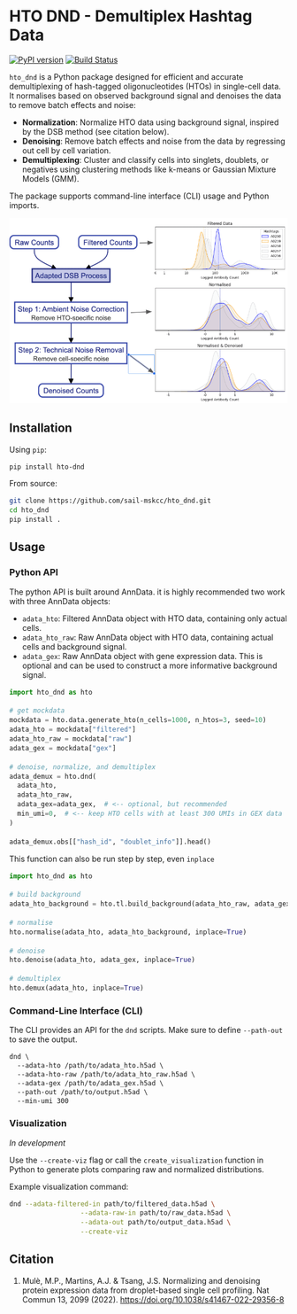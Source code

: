 # HTO DND - Demultiplex Hashtag Data

[![PyPI version](https://badge.fury.io/py/hto-dnd.svg)](https://badge.fury.io/py/hto-dnd)
[![Build Status](https://github.com/sail-mskcc/hto_dnd/actions/workflows/python-package.yml/badge.svg)](https://github.com/sail-mskcc/hto_dnd/actions/workflows/test.yml)

`hto_dnd` is a Python package designed for efficient and accurate demultiplexing of hash-tagged oligonucleotides (HTOs) in single-cell data.
It normalises based on observed background signal and denoises the data to remove batch effects and noise:

- **Normalization**: Normalize HTO data using background signal, inspired by the DSB method (see citation below).
- **Denoising**: Remove batch effects and noise from the data by regressing out cell by cell variation.
- **Demultiplexing**: Cluster and classify cells into singlets, doublets, or negatives using clustering methods like k-means or Gaussian Mixture Models (GMM).

The package supports command-line interface (CLI) usage and Python imports.

![HTO DND](./media/pipeline_v0.png)

## Installation

Using `pip`:

```bash
pip install hto-dnd
```

From source:

```bash
git clone https://github.com/sail-mskcc/hto_dnd.git
cd hto_dnd
pip install .
```

## Usage

### Python API

The python API is built around AnnData. it is highly recommended two work with three AnnData objects:

* `adata_hto`: Filtered AnnData object with HTO data, containing only actual cells.
* `adata_hto_raw`: Raw AnnData object with HTO data, containing actual cells and background signal.
* `adata_gex`: Raw AnnData object with gene expression data. This is optional and can be used to construct a more informative background signal.

```python
import hto_dnd as hto

# get mockdata
mockdata = hto.data.generate_hto(n_cells=1000, n_htos=3, seed=10)
adata_hto = mockdata["filtered"]
adata_hto_raw = mockdata["raw"]
adata_gex = mockdata["gex"]

# denoise, normalize, and demultiplex
adata_demux = hto.dnd(
  adata_hto,
  adata_hto_raw,
  adata_gex=adata_gex,  # <-- optional, but recommended
  min_umi=0,  # <-- keep HTO cells with at least 300 UMIs in GEX data
)

adata_demux.obs[["hash_id", "doublet_info"]].head()
```

This function can also be run step by step, even `inplace`

```python
import hto_dnd as hto

# build background
adata_hto_background = hto.tl.build_background(adata_hto_raw, adata_gex, min_umi=300)

# normalise
hto.normalise(adata_hto, adata_hto_background, inplace=True)

# denoise
hto.denoise(adata_hto, adata_gex, inplace=True)

# demultiplex
hto.demux(adata_hto, inplace=True)
```


### Command-Line Interface (CLI)

The CLI provides an API for the `dnd` scripts. Make sure to define `--path-out` to save the output.

```
dnd \
  --adata-hto /path/to/adata_hto.h5ad \
  --adata-hto-raw /path/to/adata_hto_raw.h5ad \
  --adata-gex /path/to/adata_gex.h5ad \
  --path-out /path/to/output.h5ad \
  --min-umi 300
```

### Visualization

*In development*

Use the `--create-viz` flag or call the `create_visualization` function in Python to generate plots comparing raw and normalized distributions.

Example visualization command:

```bash
dnd --adata-filtered-in path/to/filtered_data.h5ad \
                  --adata-raw-in path/to/raw_data.h5ad \
                  --adata-out path/to/output_data.h5ad \
                  --create-viz
```

## Citation

1. Mulè, M.P., Martins, A.J. & Tsang, J.S. Normalizing and denoising protein expression data from droplet-based single cell profiling. Nat Commun 13, 2099 (2022). https://doi.org/10.1038/s41467-022-29356-8
